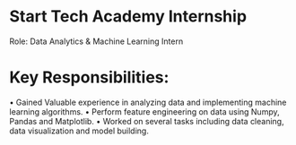 # Start Tech Academy Internship

Role: Data Analytics & Machine Learning Intern

# Key Responsibilities:
• Gained Valuable experience in analyzing data and implementing machine learning algorithms.
• Perform feature engineering on data using Numpy, Pandas and Matplotlib.
• Worked on several tasks including data cleaning, data visualization and model building.
 
